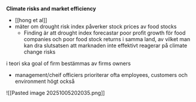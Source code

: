 
**Climate risks and market efficiency**
- [[hong et al]] 
- mäter om drought risk index påverker stock prices av food stocks
	- Finding är att drought index forecastar poor profit growth för food companies och poor food stock returns i samma land, av vilket man kan dra slutsatsen att marknaden inte effektivt reagerar på climate change risks

i teori ska goal of firm bestämmas av firms owners
- management/cheif officiers prioriterar ofta employees, customers och environment högt också


![[Pasted image 20251005202035.png]]